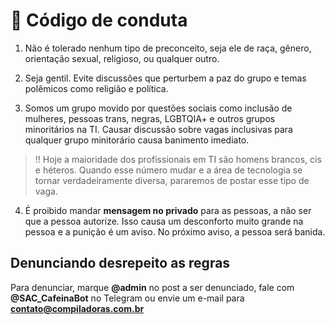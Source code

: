 # :memo: Código de conduta 

1. Não é tolerado nenhum tipo de preconceito, seja ele de raça, gênero, orientação sexual, religioso, ou qualquer outro. 

2. Seja gentil. Evite discussões que perturbem a paz do grupo e temas polêmicos como religião e política. 

3. Somos um grupo movido por questões sociais como inclusão de mulheres, pessoas trans, negras, LGBTQIA+ e outros grupos minoritários na TI. Causar discussão sobre vagas inclusivas para qualquer grupo minitorário causa banimento imediato.

> :bangbang: Hoje a maioridade dos profissionais em TI são homens brancos, cis e héteros. Quando esse número mudar e a área de tecnologia se tornar verdadeiramente diversa, pararemos de postar esse tipo de vaga.

4. É proibido mandar **mensagem no privado** para as pessoas, a não ser que a pessoa autorize. Isso causa um desconforto muito grande na pessoa e a punição é um aviso. No próximo aviso, a pessoa será banida.

## Denunciando desrepeito as regras

Para denunciar, marque **@admin** no post a ser denunciado, fale com **@SAC_CafeinaBot** no Telegram ou envie um e-mail para **contato@compiladoras.com.br**
